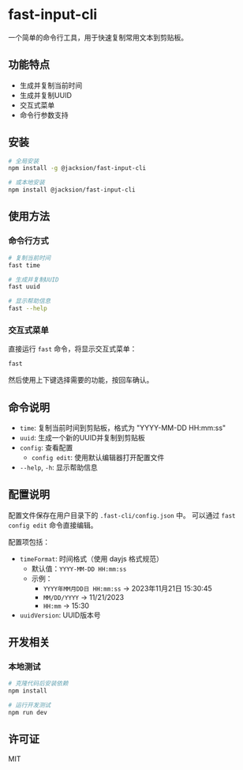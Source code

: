 # fast-input-cli

一个简单的命令行工具，用于快速复制常用文本到剪贴板。

## 功能特点

- 生成并复制当前时间
- 生成并复制UUID
- 交互式菜单
- 命令行参数支持

## 安装

```bash
# 全局安装
npm install -g @jacksion/fast-input-cli

# 或本地安装
npm install @jacksion/fast-input-cli
```

## 使用方法

### 命令行方式

```bash
# 复制当前时间
fast time

# 生成并复制UUID
fast uuid

# 显示帮助信息
fast --help
```

### 交互式菜单

直接运行 `fast` 命令，将显示交互式菜单：

```bash
fast
```

然后使用上下键选择需要的功能，按回车确认。

## 命令说明

- `time`: 复制当前时间到剪贴板，格式为 "YYYY-MM-DD HH:mm:ss"
- `uuid`: 生成一个新的UUID并复制到剪贴板
- `config`: 查看配置
  - `config edit`: 使用默认编辑器打开配置文件
- `--help`, `-h`: 显示帮助信息

## 配置说明

配置文件保存在用户目录下的 `.fast-cli/config.json` 中。
可以通过 `fast config edit` 命令直接编辑。

配置项包括：

- `timeFormat`: 时间格式（使用 dayjs 格式规范）
  - 默认值：`YYYY-MM-DD HH:mm:ss`
  - 示例：
    - `YYYY年MM月DD日 HH:mm:ss` -> 2023年11月21日 15:30:45
    - `MM/DD/YYYY` -> 11/21/2023
    - `HH:mm` -> 15:30
- `uuidVersion`: UUID版本号

## 开发相关

### 本地测试

```bash
# 克隆代码后安装依赖
npm install

# 运行开发测试
npm run dev
```

## 许可证

MIT
